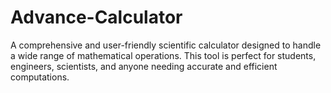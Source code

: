 # Advance-Calculator
A comprehensive and user-friendly scientific calculator designed to handle a wide range of mathematical operations. This tool is perfect for students, engineers, scientists, and anyone needing accurate and efficient computations.
